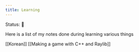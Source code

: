 ```yaml
---
title: Learning
---
```


<status>Status: 🌱 </status>

Here is a list of my notes done during learning various things

[[Korean]]
[[Making a game with C++ and Raylib]]